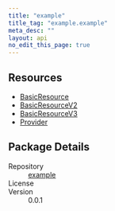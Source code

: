 ```yaml
---
title: "example"
title_tag: "example.example"
meta_desc: ""
layout: api
no_edit_this_page: true
---
```


<!-- WARNING: this file was generated by test. -->
<!-- Do not edit by hand unless you're certain you know what you are doing! -->



<h2 id="resources">Resources</h2>
<ul class="api">
    <li><a href="basicresource/" title="BasicResource">BasicResource</a></li>
    <li><a href="basicresourcev2/" title="BasicResourceV2">BasicResourceV2</a></li>
    <li><a href="basicresourcev3/" title="BasicResourceV3">BasicResourceV3</a></li>
    <li><a href="provider/" title="Provider">Provider</a></li>
</ul>

<h2 id="package-details">Package Details</h2>
<dl class="package-details">
	<dt>Repository</dt>
	<dd><a href="">example </a></dd>
	<dt>License</dt>
	<dd></dd>
	<dt>Version</dt>
	<dd>0.0.1</dd>
</dl>

